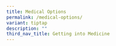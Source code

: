 ```yaml
---
title: Medical Options
permalink: /medical-options/
variant: tiptap
description: ""
third_nav_title: Getting into Medicine
---
```

